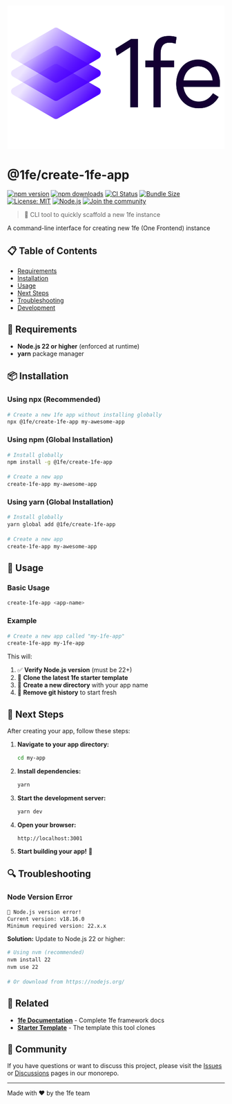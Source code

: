 ![1FE Logo](./assets/1fe-logo.svg)

# @1fe/create-1fe-app

[![npm version](https://badge.fury.io/js/@1fe%2Fcreate-1fe-app.svg)](https://www.npmjs.com/package/@1fe/create-1fe-app) [![npm downloads](https://img.shields.io/npm/dm/@1fe/create-1fe-app.svg)](https://www.npmjs.com/package/@1fe/create-1fe-app) [![CI Status](https://github.com/docusign/1fe/workflows/%F0%9F%9A%80%20CI%2FCD/badge.svg)](https://github.com/docusign/1fe/actions) [![Bundle Size](https://deno.bundlejs.com/?q=@1fe/create-1fe-app&badge=detailed)](https://bundlejs.com/?q=@1fe/create-1fe-app) [![License: MIT](https://img.shields.io/badge/License-MIT-yellow.svg)](https://opensource.org/licenses/MIT) [![Node.js](https://img.shields.io/badge/Node.js-22%2B-green.svg)](https://nodejs.org/) [![Join the community](https://img.shields.io/badge/Join%20the%20community-1fe.com-blue)](https://1fe.com)

> 🚀 CLI tool to quickly scaffold a new 1fe instance

A command-line interface for creating new 1fe (One Frontend) instance

## 📋 Table of Contents

- [Requirements](#requirements)
- [Installation](#installation)
- [Usage](#usage)
- [Next Steps](#next-steps)
- [Troubleshooting](#troubleshooting)
- [Development](#development)

## 🔧 Requirements

- **Node.js 22 or higher** (enforced at runtime)
- **yarn** package manager

## 📦 Installation

### Using npx (Recommended)

```bash
# Create a new 1fe app without installing globally
npx @1fe/create-1fe-app my-awesome-app
```

### Using npm (Global Installation)

```bash
# Install globally
npm install -g @1fe/create-1fe-app

# Create a new app
create-1fe-app my-awesome-app
```

### Using yarn (Global Installation)

```bash
# Install globally
yarn global add @1fe/create-1fe-app

# Create a new app
create-1fe-app my-awesome-app
```

## 🚀 Usage

### Basic Usage

```bash
create-1fe-app <app-name>
```

### Example

```bash
# Create a new app called "my-1fe-app"
create-1fe-app my-1fe-app
```

This will:

1. ✅ **Verify Node.js version** (must be 22+)
2. 🔗 **Clone the latest 1fe starter template**
3. 📁 **Create a new directory** with your app name
4. 🧹 **Remove git history** to start fresh

## 🎯 Next Steps

After creating your app, follow these steps:

1. **Navigate to your app directory:**

   ```bash
   cd my-app
   ```

2. **Install dependencies:**

   ```bash
   yarn
   ```

3. **Start the development server:**

   ```bash
   yarn dev
   ```

4. **Open your browser:**

   ```
   http://localhost:3001
   ```

5. **Start building your app!** 🎉

## 🔍 Troubleshooting

### Node Version Error

```
🛑 Node.js version error!
Current version: v18.16.0
Minimum required version: 22.x.x
```

**Solution:** Update to Node.js 22 or higher:

```bash
# Using nvm (recommended)
nvm install 22
nvm use 22

# Or download from https://nodejs.org/
```

## 🔗 Related

- **[1fe Documentation](https://1fe.com)** - Complete 1fe framework docs
- **[Starter Template](https://github.com/docusign/1fe-starter-app)** - The template this tool clones

## 🤝 Community

If you have questions or want to discuss this project, please visit the [Issues](https://github.com/docusign/1fe/issues) or [Discussions](https://github.com/docusign/1fe/discussions) pages in our monorepo.

---

Made with ❤️ by the 1fe team
